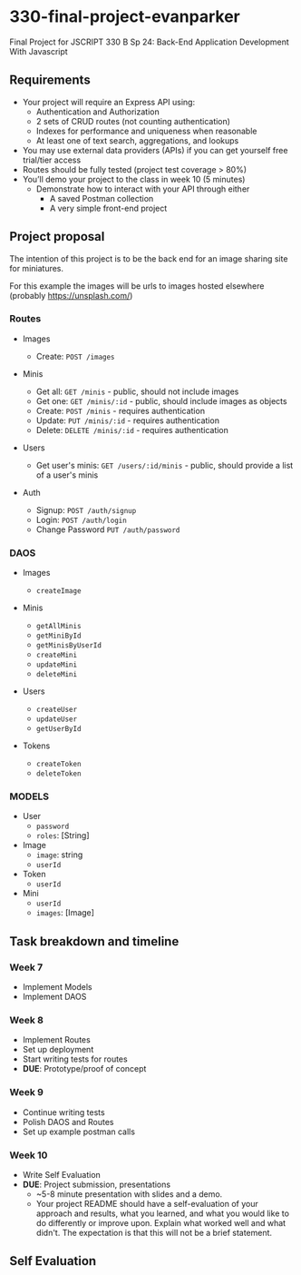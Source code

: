 # 330-final-project-evanparker
Final Project for JSCRIPT 330 B Sp 24: Back-End Application Development With Javascript


## Requirements

- Your project will require an Express API using:
  - Authentication and Authorization
  - 2 sets of CRUD routes (not counting authentication)
  - Indexes for performance and uniqueness when reasonable
  - At least one of text search, aggregations, and lookups
- You may use external data providers (APIs) if you can get yourself free trial/tier access
- Routes should be fully tested (project test coverage > 80%)
- You’ll demo your project to the class in week 10 (5 minutes)
  - Demonstrate how to interact with your API through either
    - A saved Postman collection
    - A very simple front-end project


## Project proposal

The intention of this project is to be the back end for an image sharing site for miniatures.

For this example the images will be urls to images hosted elsewhere (probably https://unsplash.com/)


### Routes

- Images
  - Create: `POST /images`

- Minis
  - Get all: `GET /minis` - public, should not include images
  - Get one: `GET /minis/:id` - public, should include images as objects
  - Create: `POST /minis` - requires authentication
  - Update: `PUT /minis/:id` - requires authentication
  - Delete: `DELETE /minis/:id` - requires authentication

- Users
  - Get user's minis: `GET /users/:id/minis` - public, should provide a list of a user's minis

- Auth
  - Signup: `POST /auth/signup`
  - Login: `POST /auth/login`
  - Change Password `PUT /auth/password`


### DAOS

- Images
  - `createImage`

- Minis
  - `getAllMinis`
  - `getMiniById`
  - `getMinisByUserId`
  - `createMini`
  - `updateMini`
  - `deleteMini`

- Users
  - `createUser`
  - `updateUser`
  - `getUserById`

- Tokens
  - `createToken`
  - `deleteToken`


### MODELS

- User
  - `password`
  - `roles`: [String]
- Image
  - `image`: string
  - `userId`
- Token
  - `userId`
- Mini
  - `userId`
  - `images`: [Image]


## Task breakdown and timeline

### Week 7
- Implement Models
- Implement DAOS

### Week 8
- Implement Routes
- Set up deployment
- Start writing tests for routes
- **DUE**: Prototype/proof of concept

### Week 9
- Continue writing tests
- Polish DAOS and Routes
- Set up example postman calls

### Week 10
- Write Self Evaluation
- **DUE**: Project submission, presentations
  - ~5-8 minute presentation with slides and a demo.
  - Your project README should have a self-evaluation of your approach and results, what you learned, and what you would like to do differently or improve upon. Explain what worked well and what didn't. The expectation is that this will not be a brief statement.


## Self Evaluation